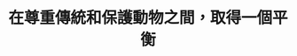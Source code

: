 ---
id: "58"
lang: zh-tw
publish: "TRUE"
description: 「終止神豬重量比賽祭祀」連署案
selected: "TRUE"
blog_selected: "FALSE"
thumbnail: https://cm.pdis.nat.gov.tw/images/post/1zIYUsLnPr_-NHSknZT4fGsHYjzG-0k4D.jpg
title: 在尊重傳統和保護動物之間，取得一個平衡
introduction:
  content: 你有聽過「神豬重量比賽」嗎？部分地方在農曆七月義民祭所舉辦的神豬祭祀，被視為凝聚地方的信仰核心，但也有許多人指出該種比賽的舉辦方式，可能有虐待動物的疑慮。這次協作會議，廣邀各個不同領域的關係人參與，希望能在尊重宗教信仰與民俗文化的前提上，同時關照動物的處境，想出共善的方法。會議上，養豬戶表達對豬隻的呵護，廟方提出對文化傳承的苦心，動保團體和提案人、附議人則呼籲動物福利。長達160分鐘的小組討論，與會者相互激盪，開展出「自然飼養」、「敬神的替代儀式」等創意發想，讓廟方在地區人際網路的凝聚性儀式中，可以有更多元的管道來延續。
color: blue
join:
  type: 提
  title: 終止神豬重量比賽祭祀
  link: https://join.gov.tw/idea/detail/09ae5b7b-b8d9-4c92-bc51-46416f4b2df4
  image: https://cm.pdis.nat.gov.tw/images/post/1cj0GxEE5eajiebN6UMWrso2TDdjCXw0r.jpg
layout: post
departments:
  - 農委會
  - 客委會
tags:
  - 動物保護
  - 文化
  - 農業
  - 法規
embed:
  agenda_book:
    links:
      - https://issuu.com/pdis.tw/docs/__________________________58_____
  mind_map:
    links:
      - https://miro.com/app/live-embed/o9J_kwMnL7M=/?moveToViewport=-6811,-3209,4869,2332
  ministry_slide:
    links:
      - https://issuu.com/pdis.tw/docs/___-__________-final__1_.pptx
      - https://issuu.com/pdis.tw/docs/___-1081114____________v2.pptx
      - https://issuu.com/pdis.tw/docs/______________-_____1081114.pptx
      - https://issuu.com/pdis.tw/docs/________-_______v3.pptx
  host_slide:
    links:
      - https://issuu.com/pdis.tw/docs/__________________final
  live:
    links:
      - https://www.youtube.com/watch?v=ag82IzoSxh4&t=7794s
  transcript:
    links:
      - https://sayit.pdis.nat.gov.tw/2019-11-15-%E9%96%8B%E6%94%BE%E6%94%BF%E5%BA%9C%E7%AC%AC58%E6%AC%A1%E8%AD%B0%E9%A1%8C%E5%8D%94%E4%BD%9C%E6%9C%83%E8%AD%B0
blogs:
  - https://pdis.nat.gov.tw/zh-TW/blog/%E5%BE%9E-%E7%A5%9E%E8%B1%AC%E6%A1%88-%E5%8D%94%E4%BD%9C%E6%9C%83%E8%AD%B0-%E7%9C%8B%E5%90%8C%E7%90%86%E8%88%87%E5%B0%8D%E8%A9%B1%E5%B9%B3%E5%8F%B0%E7%9A%84%E5%BB%BA%E6%A7%8B/
  - https://pdis.nat.gov.tw/zh-TW/blog/%E8%A8%8E%E8%AB%96%E7%A5%9E%E8%B1%AC-%E5%BE%9E%E4%BA%BA%E7%9A%84-%E5%90%8C%E7%90%86-%E9%96%8B%E5%A7%8B/
---
